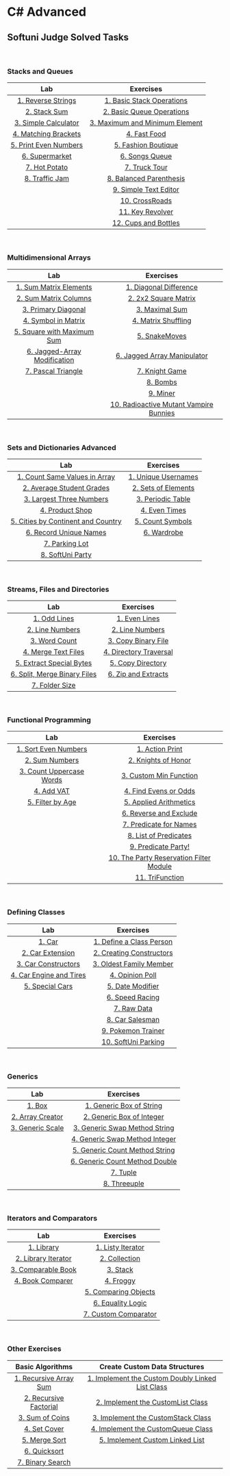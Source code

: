 # C# Advanced

## Softuni Judge Solved Tasks

&nbsp;

### Stacks and Queues

| Lab | Exercises | 
| :---: | :---: | 
| [1. Reverse Strings][1]    | [1. Basic Stack Operations][9]       | 
| [2. Stack Sum][2]          | [2. Basic Queue Operations][10]      | 
| [3. Simple Calculator][3]  | [3. Maximum and Minimum Element][11] | 
| [4. Matching Brackets][4]  | [4. Fast Food][12]                   | 
| [5. Print Even Numbers][5] | [5. Fashion Boutique][13]            | 
| [6. Supermarket][6]        | [6. Songs Queue][14]                 |
| [7. Hot Potato][7]         | [7. Truck Tour][15]                  | 
| [8. Traffic Jam][8]        | [8. Balanced Parenthesis][16]        | 
|                            | [9. Simple Text Editor][17]          |
|                            | [10. CrossRoads][18]                 |
|                            | [11. Key Revolver][19]               |
|                            | [12. Cups and Bottles][20]           | 

&nbsp;

### Multidimensional Arrays

| Lab | Exercises | 
| :---: | :---: | 
| [1. Sum Matrix Elements][21]       | [1. Diagonal Difference][28]                 | 
| [2. Sum Matrix Columns][22]        | [2. 2x2 Square Matrix][29]                   | 
| [3. Primary Diagonal][23]          | [3. Maximal Sum][30]                         | 
| [4. Symbol in Matrix][24]          | [4. Matrix Shuffling][31]                    | 
| [5. Square with Maximum Sum][25]   | [5. SnakeMoves][32]                          | 
| [6. Jagged-Array Modification][26] | [6. Jagged Array Manipulator][33]            |
| [7. Pascal Triangle][27]           | [7. Knight Game][34]                         | 
|                                    | [8. Bombs][35]                               | 
|                                    | [9. Miner][36]                               |
|                                    | [10. Radioactive Mutant Vampire Bunnies][37] |

&nbsp;

### Sets and Dictionaries Advanced

| Lab | Exercises | 
| :---: | :---: | 
| [1. Count Same Values in Array][38]      | [1. Unique Usernames][46] | 
| [2. Average Student Grades][39]          | [2. Sets of Elements][47] | 
| [3. Largest Three Numbers][40]           | [3. Periodic Table][48]   | 
| [4. Product Shop][41]                    | [4. Even Times][49]       | 
| [5. Cities by Continent and Country][42] | [5. Count Symbols][50]    | 
| [6. Record Unique Names][43]             | [6. Wardrobe][51]         |
| [7. Parking Lot][44]                     | 
| [8. SoftUni Party][45]                   | 

&nbsp;

### Streams, Files and Directories

| Lab | Exercises | 
| :---: | :---: | 
| [1. Odd Lines][52]                 | [1. Even Lines][59]          | 
| [2. Line Numbers][53]              | [2. Line Numbers][60]        | 
| [3. Word Count][54]                | [3. Copy Binary File][61]    | 
| [4. Merge Text Files][55]          | [4. Directory Traversal][62] | 
| [5. Extract Special Bytes][56]     | [5. Copy Directory][63]      | 
| [6. Split, Merge Binary Files][57] | [6. Zip and Extracts][64]    |
| [7. Folder Size][58]               | 

&nbsp;

### Functional Programming

| Lab | Exercises | 
| :---: | :---: | 
| [1. Sort Even Numbers][65]     | [1. Action Print][70]                         | 
| [2. Sum Numbers][66]           | [2. Knights of Honor][71]                     | 
| [3. Count Uppercase Words][67] | [3. Custom Min Function][72]                  | 
| [4. Add VAT][68]               | [4. Find Evens or Odds][73]                   | 
| [5. Filter by Age][69]         | [5. Applied Arithmetics][74]                  | 
|                                | [6. Reverse and Exclude][75]                  |
|                                | [7. Predicate for Names][76]                  | 
|                                | [8. List of Predicates][77]                   | 
|                                | [9. Predicate Party!][78]                     |
|                                | [10. The Party Reservation Filter Module][79] |
|                                | [11. TriFunction][80]                         |

&nbsp;

### Defining Classes

| Lab | Exercises | 
| :---: | :---: | 
| [1. Car][81]                  | [1. Define a Class Person][86] | 
| [2. Car Extension][82]        | [2. Creating Constructors][87] |
| [3. Car Constructors][83]     | [3. Oldest Family Member][88]  |
| [4. Car Engine and Tires][84] | [4. Opinion Poll][89]          |
| [5. Special Cars][85]         | [5. Date Modifier][90]         |
|                               | [6. Speed Racing][91]          |
|                               | [7. Raw Data][92]              |
|                               | [8. Car Salesman][93]          |
|                               | [9. Pokemon Trainer][94]       |
|                               | [10. SoftUni Parking][95]      | 

&nbsp;

### Generics

| Lab | Exercises | 
| :---: | :---: | 
| [1. Box][96]           | [1. Generic Box of String][99]        | 
| [2. Array Creator][97] | [2. Generic Box of Integer][100]      |
| [3. Generic Scale][98] | [3. Generic Swap Method String][101]  |
|                        | [4. Generic Swap Method Integer][102] |
|                        | [5. Generic Count Method String][103] |
|                        | [6. Generic Count Method Double][104] |
|                        | [7. Tuple][105]                       |
|                        | [8. Threeuple][106]                   |

&nbsp;

### Iterators and Comparators

| Lab | Exercises | 
| :---: | :---: | 
| [1. Library][107]          | [1. Listy Iterator][111]    | 
| [2. Library Iterator][108] | [2. Collection][112]        |
| [3. Comparable Book][109]  | [3. Stack][113]             |
| [4. Book Comparer][110]    | [4. Froggy][114]            |
|                            | [5. Comparing Objects][115] |
|                            | [6. Equality Logic][116]    |
|                            | [7. Custom Comparator][117] |

&nbsp;

### Other Exercises

| Basic Algorithms | Create Custom Data Structures |
| :---: | :---: |  
| [1. Recursive Array Sum][118] | [1. Implement the Custom Doubly Linked List Class][125] | 
| [2. Recursive Factorial][119] | [2. Implement the CustomList Class][126]                | 
| [3. Sum of Coins][120]        | [3. Implement the CustomStack Class][127]               | 
| [4. Set Cover][121]           | [4. Implement the CustomQueue Class][128]               | 
| [5. Merge Sort][122]          | [5. Implement Custom Linked List][129]                  | 
| [6. Quicksort][123]           | 
| [7. Binary Search][124]       | 



[1]: https://github.com/Krasipeace/SoftUni/blob/main/Csharp%20Advanced/1_1_%20Stacks%20and%20Queues%20-%20Lab/1.%20Reverse%20Strings/Program.cs
[2]: https://github.com/Krasipeace/SoftUni/blob/main/Csharp%20Advanced/1_1_%20Stacks%20and%20Queues%20-%20Lab/2.%20Stack%20Sum/Program.cs
[3]: https://github.com/Krasipeace/SoftUni/blob/main/Csharp%20Advanced/1_1_%20Stacks%20and%20Queues%20-%20Lab/3.%20Simple%20Calculator/Program.cs
[4]: https://github.com/Krasipeace/SoftUni/blob/main/Csharp%20Advanced/1_1_%20Stacks%20and%20Queues%20-%20Lab/4.%20Matching%20Brackets/Program.cs
[5]: https://github.com/Krasipeace/SoftUni/blob/main/Csharp%20Advanced/1_1_%20Stacks%20and%20Queues%20-%20Lab/5.%20Print%20Even%20Numbers/Program.cs
[6]: https://github.com/Krasipeace/SoftUni/blob/main/Csharp%20Advanced/1_1_%20Stacks%20and%20Queues%20-%20Lab/6.%20Supermarket/Program.cs
[7]: https://github.com/Krasipeace/SoftUni/blob/main/Csharp%20Advanced/1_1_%20Stacks%20and%20Queues%20-%20Lab/7.%20Hot%20Potato/Program.cs
[8]: https://github.com/Krasipeace/SoftUni/blob/main/Csharp%20Advanced/1_1_%20Stacks%20and%20Queues%20-%20Lab/8.%20Traffic%20Jam/Program.cs
[9]: https://github.com/Krasipeace/SoftUni/blob/main/Csharp%20Advanced/1_2_%20Stacks%20and%20Queues%20-%20Exercises/1.%20Basic%20Stack%20Operations/Program.cs
[10]: https://github.com/Krasipeace/SoftUni/blob/main/Csharp%20Advanced/1_2_%20Stacks%20and%20Queues%20-%20Exercises/2.%20Basic%20Queue%20Operations/Program.cs
[11]: https://github.com/Krasipeace/SoftUni/blob/main/Csharp%20Advanced/1_2_%20Stacks%20and%20Queues%20-%20Exercises/3.%20Maximum%20and%20Minimum%20Element/Program.cs
[12]: https://github.com/Krasipeace/SoftUni/blob/main/Csharp%20Advanced/1_2_%20Stacks%20and%20Queues%20-%20Exercises/4.%20Fast%20Food/Program.cs
[13]: https://github.com/Krasipeace/SoftUni/blob/main/Csharp%20Advanced/1_2_%20Stacks%20and%20Queues%20-%20Exercises/5.%20Fashion%20Boutique/Program.cs
[14]: https://github.com/Krasipeace/SoftUni/blob/main/Csharp%20Advanced/1_2_%20Stacks%20and%20Queues%20-%20Exercises/6.%20Songs%20Queue/Program.cs
[15]: https://github.com/Krasipeace/SoftUni/blob/main/Csharp%20Advanced/1_2_%20Stacks%20and%20Queues%20-%20Exercises/7.%20Truck%20Tour/Program.cs
[16]: https://github.com/Krasipeace/SoftUni/blob/main/Csharp%20Advanced/1_2_%20Stacks%20and%20Queues%20-%20Exercises/8.%20Balanced%20Parenthesis/Program.cs
[17]: https://github.com/Krasipeace/SoftUni/blob/main/Csharp%20Advanced/1_2_%20Stacks%20and%20Queues%20-%20Exercises/9.%20Simple%20Text%20Editor/Program.cs
[18]: https://github.com/Krasipeace/SoftUni/blob/main/Csharp%20Advanced/1_2_%20Stacks%20and%20Queues%20-%20Exercises/10.%20Crossroads/Program.cs
[19]: https://github.com/Krasipeace/SoftUni/blob/main/Csharp%20Advanced/1_2_%20Stacks%20and%20Queues%20-%20Exercises/11.%20Key%20Revolver/Program.cs
[20]: https://github.com/Krasipeace/SoftUni/blob/main/Csharp%20Advanced/1_2_%20Stacks%20and%20Queues%20-%20Exercises/12.%20Cups%20And%20Bottles/Program.cs

[21]: https://github.com/Krasipeace/SoftUni/blob/main/Csharp%20Advanced/2_1_Multidimensional%20Arrays/1.%20Sum%20Matrix%20Elements/Program.cs
[22]: https://github.com/Krasipeace/SoftUni/blob/main/Csharp%20Advanced/2_1_Multidimensional%20Arrays/2.%20Sum%20Matrix%20Columns/Program.cs
[23]: https://github.com/Krasipeace/SoftUni/blob/main/Csharp%20Advanced/2_1_Multidimensional%20Arrays/3.%20Primary%20Diagonal/Program.cs
[24]: https://github.com/Krasipeace/SoftUni/blob/main/Csharp%20Advanced/2_1_Multidimensional%20Arrays/4.%20Symbol%20in%20Matrix/Program.cs
[25]: https://github.com/Krasipeace/SoftUni/blob/main/Csharp%20Advanced/2_1_Multidimensional%20Arrays/5.%20Square%20with%20Maximum%20Sum/Program.cs
[26]: https://github.com/Krasipeace/SoftUni/blob/main/Csharp%20Advanced/2_1_Multidimensional%20Arrays/6.%20Jagged-Array%20Modification/Program.cs
[27]: https://github.com/Krasipeace/SoftUni/blob/main/Csharp%20Advanced/2_1_Multidimensional%20Arrays/7.%20Pascal%20Triangle/Program.cs
[28]: https://github.com/Krasipeace/SoftUni/blob/main/Csharp%20Advanced/2_2_Multidimensional%20Arrays%20-%20Exercises/1.%20Diagonal%20Difference/Program.cs
[29]: https://github.com/Krasipeace/SoftUni/blob/main/Csharp%20Advanced/2_2_Multidimensional%20Arrays%20-%20Exercises/2.%202x2%20Square%20in%20Matrix/Program.cs
[30]: https://github.com/Krasipeace/SoftUni/blob/main/Csharp%20Advanced/2_2_Multidimensional%20Arrays%20-%20Exercises/3.%20Maximal%20Sum/Program.cs
[31]: https://github.com/Krasipeace/SoftUni/blob/main/Csharp%20Advanced/2_2_Multidimensional%20Arrays%20-%20Exercises/4.%20Matrix%20Shuffling/Program.cs
[32]: https://github.com/Krasipeace/SoftUni/blob/main/Csharp%20Advanced/2_2_Multidimensional%20Arrays%20-%20Exercises/5.%20Snake%20Moves/Program.cs
[33]: https://github.com/Krasipeace/SoftUni/blob/main/Csharp%20Advanced/2_2_Multidimensional%20Arrays%20-%20Exercises/6.%20Jagged%20Array%20Manipulator/Program.cs
[34]: https://github.com/Krasipeace/SoftUni/blob/main/Csharp%20Advanced/2_2_Multidimensional%20Arrays%20-%20Exercises/7.%20Knight%20Game/Program.cs
[35]: https://github.com/Krasipeace/SoftUni/blob/main/Csharp%20Advanced/2_2_Multidimensional%20Arrays%20-%20Exercises/8.%20Bombs/Program.cs
[36]: https://github.com/Krasipeace/SoftUni/blob/main/Csharp%20Advanced/2_2_Multidimensional%20Arrays%20-%20Exercises/9.%20Miner/Program.cs
[37]: https://github.com/Krasipeace/SoftUni/blob/main/Csharp%20Advanced/2_2_Multidimensional%20Arrays%20-%20Exercises/10.%20RMV%20Bunnies/Program.cs

[38]: https://github.com/Krasipeace/SoftUni/blob/main/Csharp%20Advanced/3_1_Sets%20and%20Dictionaries%20Advanced/1.%20Count%20Same%20Values%20in%20Array/Program.cs
[39]: https://github.com/Krasipeace/SoftUni/blob/main/Csharp%20Advanced/3_1_Sets%20and%20Dictionaries%20Advanced/2.%20Average%20Student%20Grades/Program.cs
[40]: https://github.com/Krasipeace/SoftUni/blob/main/Csharp%20Advanced/3_1_Sets%20and%20Dictionaries%20Advanced/3.%20Largest%203%20Numbers/Program.cs
[41]: https://github.com/Krasipeace/SoftUni/blob/main/Csharp%20Advanced/3_1_Sets%20and%20Dictionaries%20Advanced/3.%20Product%20Shop/Program.cs
[42]: https://github.com/Krasipeace/SoftUni/blob/main/Csharp%20Advanced/3_1_Sets%20and%20Dictionaries%20Advanced/4.%20Cities%20by%20Continent%20and%20Country/Program.cs
[43]: https://github.com/Krasipeace/SoftUni/blob/main/Csharp%20Advanced/3_1_Sets%20and%20Dictionaries%20Advanced/6.%20Record%20Unique%20Names/Program.cs
[44]: https://github.com/Krasipeace/SoftUni/blob/main/Csharp%20Advanced/3_1_Sets%20and%20Dictionaries%20Advanced/7.%20Parking%20Lot/Program.cs
[45]: https://github.com/Krasipeace/SoftUni/blob/main/Csharp%20Advanced/3_1_Sets%20and%20Dictionaries%20Advanced/8.%20SoftUni%20Party/Program.cs
[46]: https://github.com/Krasipeace/SoftUni/blob/main/Csharp%20Advanced/3_2_Sets%20And%20Dictionaries%20Adv%20-%20Exercises/1.%20Unique%20Usernames/Program.cs
[47]: https://github.com/Krasipeace/SoftUni/blob/main/Csharp%20Advanced/3_2_Sets%20And%20Dictionaries%20Adv%20-%20Exercises/2.%20Sets%20of%20Elements/Program.cs
[48]: https://github.com/Krasipeace/SoftUni/blob/main/Csharp%20Advanced/3_2_Sets%20And%20Dictionaries%20Adv%20-%20Exercises/3.%20Periodic%20Table/Program.cs
[49]: https://github.com/Krasipeace/SoftUni/blob/main/Csharp%20Advanced/3_2_Sets%20And%20Dictionaries%20Adv%20-%20Exercises/4.%20Even%20Times/Program.cs
[50]: https://github.com/Krasipeace/SoftUni/blob/main/Csharp%20Advanced/3_2_Sets%20And%20Dictionaries%20Adv%20-%20Exercises/5.%20Count%20Symbols/Program.cs
[51]: https://github.com/Krasipeace/SoftUni/blob/main/Csharp%20Advanced/3_2_Sets%20And%20Dictionaries%20Adv%20-%20Exercises/6.%20Wardrobe/Program.cs

[52]: https://github.com/Krasipeace/SoftUni/blob/main/Csharp%20Advanced/4_1_Streams%20Files%20and%20Directories/OddLines/OddLines.cs
[53]: https://github.com/Krasipeace/SoftUni/blob/main/Csharp%20Advanced/4_1_Streams%20Files%20and%20Directories/LineNumbers/LineNumbers.cs
[54]: https://github.com/Krasipeace/SoftUni/blob/main/Csharp%20Advanced/4_1_Streams%20Files%20and%20Directories/WordCount/WordCount.cs
[55]: https://github.com/Krasipeace/SoftUni/blob/main/Csharp%20Advanced/4_1_Streams%20Files%20and%20Directories/MergeFiles/MergeFiles.cs
[56]: https://github.com/Krasipeace/SoftUni/blob/main/Csharp%20Advanced/4_1_Streams%20Files%20and%20Directories/ExtractSpecialBytes/ExtractSpecialBytes.cs
[57]: https://github.com/Krasipeace/SoftUni/blob/main/Csharp%20Advanced/4_1_Streams%20Files%20and%20Directories/SplitMergeBinaryFile/SplitMergeBinaryFile.cs
[58]: https://github.com/Krasipeace/SoftUni/blob/main/Csharp%20Advanced/4_1_Streams%20Files%20and%20Directories/FolderSize/FolderSize.cs
[59]: https://github.com/Krasipeace/SoftUni/blob/main/Csharp%20Advanced/4_2_Streams%20Files%20and%20Directories%20-%20Exercises/EvenLines/EvenLines.cs
[60]: https://github.com/Krasipeace/SoftUni/blob/main/Csharp%20Advanced/4_2_Streams%20Files%20and%20Directories%20-%20Exercises/LineNumbers/LineNumbers.cs
[61]: https://github.com/Krasipeace/SoftUni/blob/main/Csharp%20Advanced/4_2_Streams%20Files%20and%20Directories%20-%20Exercises/CopyBinaryFile/CopyBinaryFile.cs
[62]: https://github.com/Krasipeace/SoftUni/blob/main/Csharp%20Advanced/4_2_Streams%20Files%20and%20Directories%20-%20Exercises/DirectoryTraversal/DirectoryTraversal.cs
[63]: https://github.com/Krasipeace/SoftUni/blob/main/Csharp%20Advanced/4_2_Streams%20Files%20and%20Directories%20-%20Exercises/CopyDirectory/CopyDirectory.cs
[64]: https://github.com/Krasipeace/SoftUni/blob/main/Csharp%20Advanced/4_2_Streams%20Files%20and%20Directories%20-%20Exercises/ZipAndExtract/ZipAndExtract%20.cs

[65]: https://github.com/Krasipeace/SoftUni/blob/main/Csharp%20Advanced/5_1_Functional%20Programming%20-%20Lab/1.%20Sort%20Even%20Numbers/Program.cs
[66]: https://github.com/Krasipeace/SoftUni/blob/main/Csharp%20Advanced/5_1_Functional%20Programming%20-%20Lab/2.%20Sum%20Numbers/Program.cs
[67]: https://github.com/Krasipeace/SoftUni/blob/main/Csharp%20Advanced/5_1_Functional%20Programming%20-%20Lab/3.%20Count%20Uppercase%20Words/Program.cs
[68]: https://github.com/Krasipeace/SoftUni/blob/main/Csharp%20Advanced/5_1_Functional%20Programming%20-%20Lab/4.%20Add%20VAT/Program.cs
[69]: https://github.com/Krasipeace/SoftUni/blob/main/Csharp%20Advanced/5_1_Functional%20Programming%20-%20Lab/5.%20Filter%20by%20Age/Program.cs
[70]: https://github.com/Krasipeace/SoftUni/blob/main/Csharp%20Advanced/5_2_Functional%20Programming%20-%20Exercise/1.%20Action%20Point/Program.cs
[71]: https://github.com/Krasipeace/SoftUni/blob/main/Csharp%20Advanced/5_2_Functional%20Programming%20-%20Exercise/2.%20Knights%20of%20Honor/Program.cs
[72]: https://github.com/Krasipeace/SoftUni/blob/main/Csharp%20Advanced/5_2_Functional%20Programming%20-%20Exercise/3.%20Custom%20Min%20Function/Program.cs
[73]: https://github.com/Krasipeace/SoftUni/blob/main/Csharp%20Advanced/5_2_Functional%20Programming%20-%20Exercise/4.%20Find%20Even%20or%20Odds/Program.cs
[74]: https://github.com/Krasipeace/SoftUni/blob/main/Csharp%20Advanced/5_2_Functional%20Programming%20-%20Exercise/5.%20Applied%20Arithmetics/Program.cs
[75]: https://github.com/Krasipeace/SoftUni/blob/main/Csharp%20Advanced/5_2_Functional%20Programming%20-%20Exercise/6.%20Reverse%20and%20Exclude/Program.cs
[76]: https://github.com/Krasipeace/SoftUni/blob/main/Csharp%20Advanced/5_2_Functional%20Programming%20-%20Exercise/7.%20Predicate%20For%20Names/Program.cs
[77]: https://github.com/Krasipeace/SoftUni/blob/main/Csharp%20Advanced/5_2_Functional%20Programming%20-%20Exercise/8.%20List%20of%20Predicates/Program.cs
[78]: https://github.com/Krasipeace/SoftUni/blob/main/Csharp%20Advanced/5_2_Functional%20Programming%20-%20Exercise/9.%20Predicate%20Party/Program.cs
[79]: https://github.com/Krasipeace/SoftUni/blob/main/Csharp%20Advanced/5_2_Functional%20Programming%20-%20Exercise/10.ThePartyReservationFilterModule/Program.cs
[80]: https://github.com/Krasipeace/SoftUni/blob/main/Csharp%20Advanced/5_2_Functional%20Programming%20-%20Exercise/11.%20TriFunction/Program.cs

[81]: https://github.com/Krasipeace/SoftUni/tree/main/Csharp%20Advanced/6_1_Defining%20Classes/1.%20Car
[82]: https://github.com/Krasipeace/SoftUni/tree/main/Csharp%20Advanced/6_1_Defining%20Classes/2.%20Car%20Extension
[83]: https://github.com/Krasipeace/SoftUni/tree/main/Csharp%20Advanced/6_1_Defining%20Classes/3.%20Car%20Constructors
[84]: https://github.com/Krasipeace/SoftUni/tree/main/Csharp%20Advanced/6_1_Defining%20Classes/4.%20Car%20Engine%20And%20Tires
[85]: https://github.com/Krasipeace/SoftUni/tree/main/Csharp%20Advanced/6_1_Defining%20Classes/5.%20Special%20Cars
[86]: https://github.com/Krasipeace/SoftUni/blob/main/Csharp%20Advanced/6_2_Defining%20Classes%20-%20Exercises/1.%20Define%20a%20class%20Person/Program.cs
[87]: https://github.com/Krasipeace/SoftUni/blob/main/Csharp%20Advanced/6_2_Defining%20Classes%20-%20Exercises/2.%20Creating%20Constructors/Program.cs
[88]: https://github.com/Krasipeace/SoftUni/tree/main/Csharp%20Advanced/6_2_Defining%20Classes%20-%20Exercises/3.%20Oldest%20Family%20Member
[89]: https://github.com/Krasipeace/SoftUni/tree/main/Csharp%20Advanced/6_2_Defining%20Classes%20-%20Exercises/4.%20Opinion%20Poll
[90]: https://github.com/Krasipeace/SoftUni/tree/main/Csharp%20Advanced/6_2_Defining%20Classes%20-%20Exercises/5.%20Date%20Modifier
[91]: https://github.com/Krasipeace/SoftUni/tree/main/Csharp%20Advanced/6_2_Defining%20Classes%20-%20Exercises/6.SpeedRacing
[92]: https://github.com/Krasipeace/SoftUni/tree/main/Csharp%20Advanced/6_2_Defining%20Classes%20-%20Exercises/7.RawData
[93]: https://github.com/Krasipeace/SoftUni/tree/main/Csharp%20Advanced/6_2_Defining%20Classes%20-%20Exercises/8.CarSalesman
[94]: https://github.com/Krasipeace/SoftUni/tree/main/Csharp%20Advanced/6_2_Defining%20Classes%20-%20Exercises/9.PokemonTrainer
[95]: https://github.com/Krasipeace/SoftUni/tree/main/Csharp%20Advanced/6_2_Defining%20Classes%20-%20Exercises/10.SoftUniParking
	  
[96]: https://github.com/Krasipeace/SoftUni/tree/main/Csharp%20Advanced/7_1_Generics%20-%20Lab/1.Box
[97]: https://github.com/Krasipeace/SoftUni/tree/main/Csharp%20Advanced/7_1_Generics%20-%20Lab/2.Array%20Creator
[98]: https://github.com/Krasipeace/SoftUni/tree/main/Csharp%20Advanced/7_1_Generics%20-%20Lab/3.Generic%20Scale
[99]: https://github.com/Krasipeace/SoftUni/tree/main/Csharp%20Advanced/7_2_Generics%20-%20Exercise/1.GenericBoxOfString
[100]: https://github.com/Krasipeace/SoftUni/tree/main/Csharp%20Advanced/7_2_Generics%20-%20Exercise/2.GenericBoxofInteger
[101]: https://github.com/Krasipeace/SoftUni/tree/main/Csharp%20Advanced/7_2_Generics%20-%20Exercise/3.GenericSwapMethodString
[102]: https://github.com/Krasipeace/SoftUni/tree/main/Csharp%20Advanced/7_2_Generics%20-%20Exercise/4.GenericSwapMethodIntegers
[103]: https://github.com/Krasipeace/SoftUni/tree/main/Csharp%20Advanced/7_2_Generics%20-%20Exercise/5.GenericCountMethodStrings
[104]: https://github.com/Krasipeace/SoftUni/tree/main/Csharp%20Advanced/7_2_Generics%20-%20Exercise/6.GenericCountMethodDoubles
[105]: https://github.com/Krasipeace/SoftUni/tree/main/Csharp%20Advanced/7_2_Generics%20-%20Exercise/7.Tuple
[106]: https://github.com/Krasipeace/SoftUni/tree/main/Csharp%20Advanced/7_2_Generics%20-%20Exercise/8.Threeuple
	   
[107]: https://github.com/Krasipeace/SoftUni/tree/main/Csharp%20Advanced/8_1_IteratorsAndComparators/1.Library
[108]: https://github.com/Krasipeace/SoftUni/tree/main/Csharp%20Advanced/8_1_IteratorsAndComparators/2.LibraryIterator
[109]: https://github.com/Krasipeace/SoftUni/tree/main/Csharp%20Advanced/8_1_IteratorsAndComparators/3.ComparableBook
[110]: https://github.com/Krasipeace/SoftUni/tree/main/Csharp%20Advanced/8_1_IteratorsAndComparators/4.BookComparer
[111]: https://github.com/Krasipeace/SoftUni/tree/main/Csharp%20Advanced/8_2_IteratorsAndComparators/1.ListyIterator
[112]: https://github.com/Krasipeace/SoftUni/tree/main/Csharp%20Advanced/8_2_IteratorsAndComparators/2.Collection
[113]: https://github.com/Krasipeace/SoftUni/tree/main/Csharp%20Advanced/8_2_IteratorsAndComparators/3.Stack
[114]: https://github.com/Krasipeace/SoftUni/tree/main/Csharp%20Advanced/8_2_IteratorsAndComparators/4.Froggy
[115]: https://github.com/Krasipeace/SoftUni/tree/main/Csharp%20Advanced/8_2_IteratorsAndComparators/5.ComparingObjects
[116]: https://github.com/Krasipeace/SoftUni/tree/main/Csharp%20Advanced/8_2_IteratorsAndComparators/6.EqualityLogic
[117]: https://github.com/Krasipeace/SoftUni/blob/main/Csharp%20Advanced/8_2_IteratorsAndComparators/7.CustomComparator/Program.cs
	   
[118]: https://github.com/Krasipeace/SoftUni/blob/main/Csharp%20Advanced/9_1_Basic%20Algorithms/1.%20Recursive%20Array%20Sum/Program.cs
[119]: https://github.com/Krasipeace/SoftUni/blob/main/Csharp%20Advanced/9_1_Basic%20Algorithms/2.%20Recursive%20Factorial/Program.cs
[120]: https://github.com/Krasipeace/SoftUni/blob/main/Csharp%20Advanced/9_1_Basic%20Algorithms/SumOfCoins/StartUp.cs
[121]: https://github.com/Krasipeace/SoftUni/blob/main/Csharp%20Advanced/9_1_Basic%20Algorithms/SetCover/StartUp.cs
[122]: https://github.com/Krasipeace/SoftUni/blob/main/Csharp%20Advanced/9_1_Basic%20Algorithms/5.MergeSort/Program.cs
[123]: https://github.com/Krasipeace/SoftUni/blob/main/Csharp%20Advanced/9_1_Basic%20Algorithms/6.%20Quick%20Sort/Program.cs
[124]: https://github.com/Krasipeace/SoftUni/blob/main/Csharp%20Advanced/9_1_Basic%20Algorithms/7.%20Binary%20Search/Program.cs
[125]: https://github.com/Krasipeace/SoftUni/tree/main/Csharp%20Advanced/9_2_ImplementingLinkedList/CustomDoublyLinkedList
[126]: https://github.com/Krasipeace/SoftUni/tree/main/Csharp%20Advanced/9_3_ImplementingStackAndQueue/1.ImplementingCustomListClass
[127]: https://github.com/Krasipeace/SoftUni/tree/main/Csharp%20Advanced/9_3_ImplementingStackAndQueue/1.ImplementingCustomListClass
[128]: https://github.com/Krasipeace/SoftUni/tree/main/Csharp%20Advanced/9_3_ImplementingStackAndQueue/2.ImplementingCustomStackClass
[129]: https://github.com/Krasipeace/SoftUni/tree/main/Csharp%20Advanced/9_3_ImplementingStackAndQueue/3.ImplementingCustomQueueClass